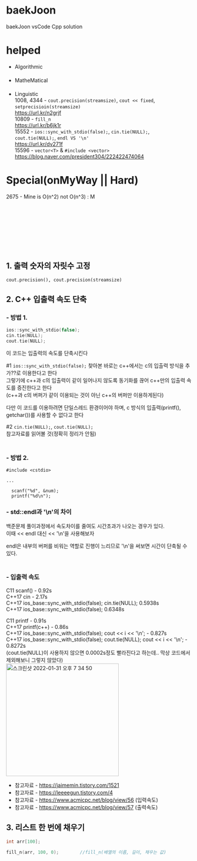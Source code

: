 # baekJoon
baekJoon vsCode Cpp solution

# helped
- Algorithmic   
　  
- MatheMatical  
  　
- Linguistic  
1008, 4344 - `cout.precision(streamsize)`, `cout << fixed`, `setprecisioin(streamsize)`  
https://url.kr/n2grjf  
10809 - `fill_n`  
https://url.kr/b6jk1r  
15552 - `ios::sync_with_stdio(false);`, `cin.tie(NULL);`, `cout.tie(NULL);`, ```endl VS '\n'```  
https://url.kr/dv271f  
15596 - `vector<T>` & `#include <vector>`    
https://blog.naver.com/president304/222422474064  


# Special(onMyWay || Hard)
2675 - Mine is O(n^2) not O(n^3) : M

　  
   　  
      　  
         　  
            　  
               　  　  
                     
## 1. 출력 숫자의 자릿수 고정
`cout.precision(), cout.precision(streamsize)`

## 2. C++ 입출력 속도 단축  

### - 방법 1.
```c++
ios::sync_with_stdio(false);
cin.tie(NULL);
cout.tie(NULL);
```
이 코드는 입출력의 속도를 단축시킨다  

#1 `ios::sync_with_stdio(false);` 
찾아본 바로는 c++에서는 c의 입출력 방식을 추가??로 이용한다고 한다  
그렇기에 c++과 c의 입출력이 같이 일어나지 않도록 동기화를 끊어 c++만의 입출력 속도를 증진한다고 한다  
(c++과 c의 버퍼가 같이 이용되는 것이 아닌 c++의 버퍼만 이용하게된다)

다만 이 코드를 이용하려면 단일스레드 환경이어야 하며, c 방식의 입출력(printf(), getchar())를 사용할 수 없다고 한다  

#2 `cin.tie(NULL);`, `cout.tie(NULL);`  
참고자료를 읽어볼 것(정확히 정리가 안됨)  
　  
   
### - 방법 2.
```
#include <cstdio>

...

  scanf("%d", &num);
  printf("%d\n");
```

### - std::endl과 '\n'의 차이
백준문제 풀이과정에서 속도차이를 줄여도 시간초과가 나오는 경우가 있다.  
이때 << endl 대신 << '\n'을 사용해보자

endl은 내부의 버퍼를 비워는 역할로 진행이 느리므로 '\n'을 써보면 시간이 단축될 수 있다.  
　  
   
### - 입출력 속도 
C11 scanf() - 0.92s  
C++17 cin - 2.17s  
C++17	ios_base::sync_with_stdio(false); cin.tie(NULL);	0.5938s  
C++17	ios_base::sync_with_stdio(false);	0.6348s  
  
C11 printf - 0.91s  
C++17 printf(c++) - 0.86s  
C++17	ios_base::sync_with_stdio(false); cout << i << '\n'; - 0.827s  
C++17	ios_base::sync_with_stdio(false); cout.tie(NULL); cout << i << '\n'; - 0.8272s  
(cout.tie(NULL)이 사용하지 않으면 0.0002s정도 빨라진다고 하는데.. 막상 코드에서 제외해보니 그렇지 않았다)  
<img width="306" alt="스크린샷 2022-01-31 오후 7 34 50" src="https://user-images.githubusercontent.com/58582985/151778602-ad510856-0a49-4bbe-bc42-aa7df1cd4f9f.png">

+ 참고자료 - https://jaimemin.tistory.com/1521  
+ 참고자료 - https://leeeegun.tistory.com/4  
+ 참고자료 - https://www.acmicpc.net/blog/view/56 (입력속도)  
+ 참고자료 - https://www.acmicpc.net/blog/view/57 (출력속도)  

## 3. 리스트 한 번에 채우기
```c++
int arr[100];

fill_n(arr, 100, 0);        //fill_n(배열의 이름, 길이, 채우는 값)
```
